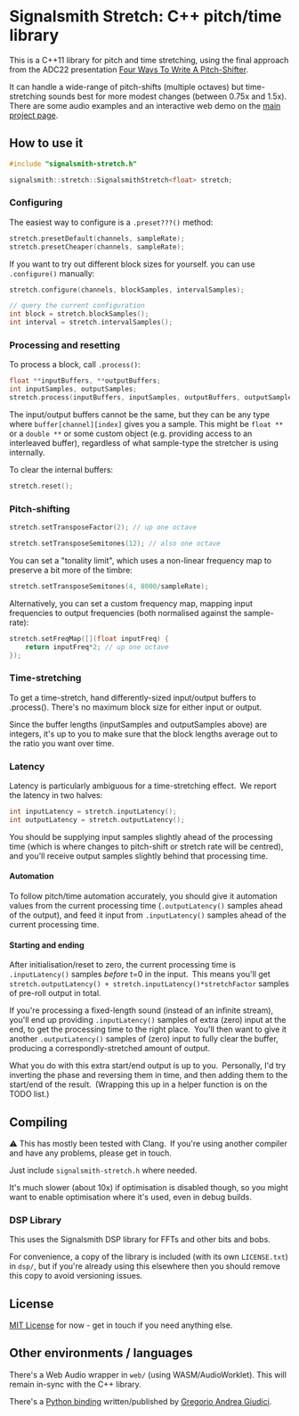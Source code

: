 # Signalsmith Stretch: C++ pitch/time library

This is a C++11 library for pitch and time stretching, using the final approach from the ADC22 presentation [Four Ways To Write A Pitch-Shifter](https://www.youtube.com/watch?v=fJUmmcGKZMI).

It can handle a wide-range of pitch-shifts (multiple octaves) but time-stretching sounds best for more modest changes (between 0.75x and 1.5x).  There are some audio examples and an interactive web demo on the [main project page](https://signalsmith-audio.co.uk/code/stretch/).

## How to use it

```cpp
#include "signalsmith-stretch.h"

signalsmith::stretch::SignalsmithStretch<float> stretch;
```

### Configuring

The easiest way to configure is a `.preset???()` method:

```cpp
stretch.presetDefault(channels, sampleRate);
stretch.presetCheaper(channels, sampleRate);
```

If you want to try out different block sizes for yourself. you can use `.configure()` manually:

```cpp
stretch.configure(channels, blockSamples, intervalSamples);

// query the current configuration
int block = stretch.blockSamples();
int interval = stretch.intervalSamples();
```

### Processing and resetting

To process a block, call `.process()`:

```cpp
float **inputBuffers, **outputBuffers;
int inputSamples, outputSamples;
stretch.process(inputBuffers, inputSamples, outputBuffers, outputSamples);
```

The input/output buffers cannot be the same, but they can be any type where `buffer[channel][index]` gives you a sample.  This might be `float **` or a `double **` or some custom object (e.g. providing access to an interleaved buffer), regardless of what sample-type the stretcher is using internally.

To clear the internal buffers:

```cpp
stretch.reset();
```

### Pitch-shifting

```cpp
stretch.setTransposeFactor(2); // up one octave

stretch.setTransposeSemitones(12); // also one octave
```

You can set a "tonality limit", which uses a non-linear frequency map to preserve a bit more of the timbre:

```cpp
stretch.setTransposeSemitones(4, 8000/sampleRate);
```

Alternatively, you can set a custom frequency map, mapping input frequencies to output frequencies (both normalised against the sample-rate): 

```cpp
stretch.setFreqMap([](float inputFreq) {
	return inputFreq*2; // up one octave
});
```

### Time-stretching

To get a time-stretch, hand differently-sized input/output buffers to .process(). There's no maximum block size for either input or output.

Since the buffer lengths (inputSamples and outputSamples above) are integers, it's up to you to make sure that the block lengths average out to the ratio you want over time.

### Latency

Latency is particularly ambiguous for a time-stretching effect. We report the latency in two halves:

```cpp
int inputLatency = stretch.inputLatency();
int outputLatency = stretch.outputLatency();
```

You should be supplying input samples slightly ahead of the processing time (which is where changes to pitch-shift or stretch rate will be centred), and you'll receive output samples slightly behind that processing time.

#### Automation

To follow pitch/time automation accurately, you should give it automation values from the current processing time (`.outputLatency()` samples ahead of the output), and feed it input from `.inputLatency()` samples ahead of the current processing time.

#### Starting and ending

After initialisation/reset to zero, the current processing time is `.inputLatency()` samples *before* t=0 in the input. This means you'll get `stretch.outputLatency() + stretch.inputLatency()*stretchFactor` samples of pre-roll output in total.

If you're processing a fixed-length sound (instead of an infinite stream), you'll end up providing `.inputLatency()` samples of extra (zero) input at the end, to get the processing time to the right place. You'll then want to give it another `.outputLatency()` samples of (zero) input to fully clear the buffer, producing a correspondly-stretched amount of output.

What you do with this extra start/end output is up to you. Personally, I'd try inverting the phase and reversing them in time, and then adding them to the start/end of the result. (Wrapping this up in a helper function is on the TODO list.)

## Compiling

⚠️ This has mostly been tested with Clang. If you're using another compiler and have any problems, please get in touch.

Just include `signalsmith-stretch.h` where needed.

It's much slower (about 10x) if optimisation is disabled though, so you might want to enable optimisation where it's used, even in debug builds.

### DSP Library

This uses the Signalsmith DSP library for FFTs and other bits and bobs.

For convenience, a copy of the library is included (with its own `LICENSE.txt`) in `dsp/`, but if you're already using this elsewhere then you should remove this copy to avoid versioning issues.

## License

[MIT License](LICENSE.txt) for now - get in touch if you need anything else.

## Other environments / languages

There's a Web Audio wrapper in `web/` (using WASM/AudioWorklet).  This will remain in-sync with the C++ library.

There's a [Python binding](https://pypi.org/project/python-stretch/) written/published by [Gregorio Andrea Giudici](https://github.com/gregogiudici/python-stretch).
